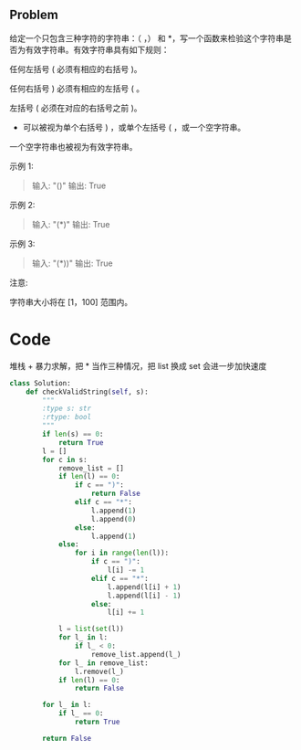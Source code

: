 ## Problem

给定一个只包含三种字符的字符串：（ ，） 和 *，写一个函数来检验这个字符串是否为有效字符串。有效字符串具有如下规则：

任何左括号 ( 必须有相应的右括号 )。

任何右括号 ) 必须有相应的左括号 ( 。

左括号 ( 必须在对应的右括号之前 )。

* 可以被视为单个右括号 ) ，或单个左括号 ( ，或一个空字符串。

一个空字符串也被视为有效字符串。

示例 1:

>输入: "()"
>输出: True

示例 2:

>输入: "(*)"
>输出: True

示例 3:

>输入: "(*))"
>输出: True

注意:

字符串大小将在 [1，100] 范围内。

# Code
堆栈 + 暴力求解，把 * 当作三种情况，把 list 换成 set 会进一步加快速度
``` python
class Solution:
    def checkValidString(self, s):
        """
        :type s: str
        :rtype: bool
        """
        if len(s) == 0:
            return True
        l = []
        for c in s:
            remove_list = []
            if len(l) == 0:
                if c == ")":
                    return False
                elif c == "*":
                    l.append(1)
                    l.append(0)
                else:
                    l.append(1)
            else:
                for i in range(len(l)):
                    if c == ")":
                        l[i] -= 1
                    elif c == "*":
                        l.append(l[i] + 1)
                        l.append(l[i] - 1)
                    else:
                        l[i] += 1

            l = list(set(l))
            for l_ in l:
                if l_ < 0:
                    remove_list.append(l_)
            for l_ in remove_list:
                l.remove(l_)
            if len(l) == 0:
                return False

        for l_ in l:
            if l_ == 0:
                return True

        return False
```